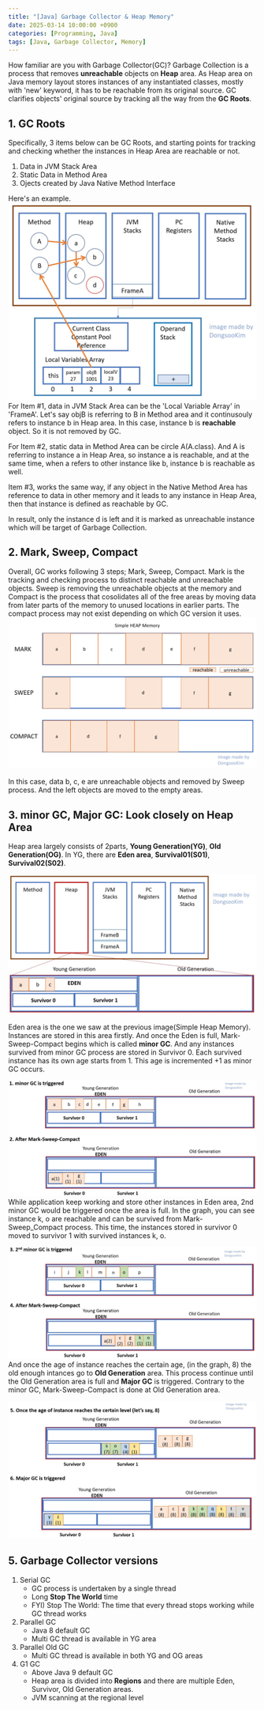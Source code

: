 ```yaml
---
title: "[Java] Garbage Collector & Heap Memory"
date: 2025-03-14 10:00:00 +0900
categories: [Programming, Java]
tags: [Java, Garbage Collector, Memory]
---
```


How familiar are you with Garbage Collector(GC)?
Garbage Collection is a process that removes **unreachable** objects on **Heap** area.
As Heap area on Java memory layout stores instances of any instantiated classes, mostly with 'new' keyword, it has to be reachable from its original source.
GC clarifies objects' original source by tracking all the way from the **GC Roots**.

## 1. GC Roots

Specifically, 3 items below can be GC Roots, and starting points for tracking and checking whether the instances in Heap Area are reachable or not.

1. Data in JVM Stack Area
2. Static Data in Method Area
3. Ojects created by Java Native Method Interface

Here's an example.
![gc_tracking.jpg](/../assets/img/posts/2025-03-14-garbageCollector/gc_tracking.jpg)
For Item #1, data in JVM Stack Area can be the 'Local Variable Array' in 'FrameA'. Let's say objB is referring to B in Method area and it continusouly refers to instance b in Heap area. In this case, instance b is **reachable** object. So it is not removed by GC.

For Item #2, static data in Method Area can be circle A(A.class). And A is referring to instance a in Heap Area, so instance a is reachable, and at the same time, when a refers to other instance like b, instance b is reachable as well.

Item #3, works the same way, if any object in the Native Method Area has reference to data in other memory and it leads to any instance in Heap Area, then that instance is defined as reachable by GC.

In result, only the instance d is left and it is marked as unreachable instance which will be target of Garbage Collection.

## 2. Mark, Sweep, Compact

Overall, GC works following 3 steps; Mark, Sweep, Compact.
Mark is the tracking and checking process to distinct reachable and unreachable objects. Sweep is removing the unreachable objects at the memory and Compact is the process that cosolidates all of the free areas by moving data from later parts of the memory to unused locations in earlier parts. The compact process may not exist depending on which GC version it uses.
![markSweepCompact.jpg](/../assets/img/posts/2025-03-14-garbageCollector/markSweepCompact.jpg)

In this case, data b, c, e are unreachable objects and removed by Sweep process. And the left objects are moved to the empty areas.

## **3. minor GC, Major GC: Look closely on Heap Area**

Heap area largely consists of 2parts, **Young Generation(YG)**, **Old Generation(OG)**. In YG, there are **Eden area**, **Survival01(S01)**, **Survival02(S02)**.

![eden0.jpg](/../assets/img/posts/2025-03-14-garbageCollector/eden0.jpg)

Eden area is the one we saw at the previous image(Simple Heap Memory). Instances are stored in this area firstly. And once the Eden is full, Mark-Sweep-Compact begins which is called **minor GC**. And any instances survived from minor GC process are stored in Survivor 0. Each survived instance has its own age starts from 1. This age is incremented +1 as minor GC occurs.

![eden1.jpg](/../assets/img/posts/2025-03-14-garbageCollector/eden1.jpg)
While application keep working and store other instances in Eden area, 2nd minor GC would be triggered once the area is full. In the graph, you can see instance k, o are reachable and can be survived from Mark-Sweep_Compact process. This time, the instances stored in survivor 0 moved to survivor 1 with survived instances k, o.

![eden2.jpg](/../assets/img/posts/2025-03-14-garbageCollector/eden2.jpg)
And once the age of instance reaches the certain age, (in the graph, 8) the old enough intances go to **Old Generation** area. This process continue until the Old Generation area is full and **Major GC** is triggered. Contrary to the minor GC, Mark-Sweep-Compact is done at Old Generation area.

![eden3.jpg](/../assets/img/posts/2025-03-14-garbageCollector/eden3.jpg)

## **5. Garbage Collector versions**

1. Serial GC
   - GC process is undertaken by a single thread
   - Long **Stop The World** time<br>
   - FYI) Stop The World: The time that every thread stops working while GC thread works
2. Parallel GC
   - Java 8 default GC
   - Multi GC thread is available in YG area
3. Parallel Old GC
   - Multi GC thread is available in both YG and OG areas
4. G1 GC
   - Above Java 9 default GC
   - Heap area is divided into **Regions** and there are multiple Eden, Survivor, Old Generation areas.
   - JVM scanning at the regional level
